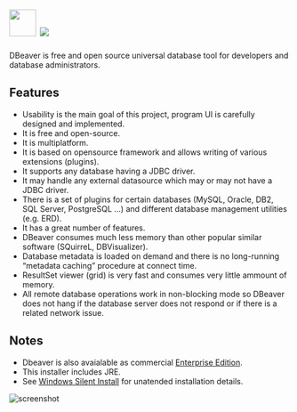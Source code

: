 # <img src="https://cdn.jsdelivr.net/gh/majkinetor/chocolatey/dbeaver/icon.png" width="48" height="48"/> [![](https://img.shields.io/chocolatey/v/dbeaver.svg?color=red&label=dbeaver)](https://chocolatey.org/packages/dbeaver)

DBeaver is free and open source universal database tool for developers and database administrators.

## Features

- Usability is the main goal of this project, program UI is carefully designed and implemented.
- It is free and open-source.
- It is multiplatform.
- It is based on opensource framework and allows writing of various extensions (plugins).
- It supports any database having a JDBC driver.
- It may handle any external datasource which may or may not have a JDBC driver.
- There is a set of plugins for certain databases (MySQL, Oracle, DB2, SQL Server, PostgreSQL ...) and different database management utilities (e.g. ERD).
- It has a great number of features.
- DBeaver consumes much less memory than other popular similar software (SQuirreL, DBVisualizer).
- Database metadata is loaded on demand and there is no long-running “metadata caching” procedure at connect time.
- ResultSet viewer (grid) is very fast and consumes very little ammount of memory.
- All remote database operations work in non-blocking mode so DBeaver does not hang if the database server does not respond or if there is a related network issue.

## Notes

- Dbeaver is also avaialable as commercial [Enterprise Edition](https://chocolatey.org/packages/dbeaver-ee).
- This installer includes JRE.
- See [Windows Silent Install](https://github.com/dbeaver/dbeaver/wiki/Windows-Silent-Install) for unatended installation details.

![screenshot](https://cdn.rawgit.com/majkinetor/chocolatey/master/dbeaver/screenshot.png)

